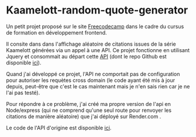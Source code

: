 <!--
# Kaamelott-random-quote-generator

This little project is part of the [Freecodecamp](https://www.freecodecamp.org/learn/front-end-development-libraries/) front-end development curriculum.
It consists in a Jquery app that retrieves random quotes from [this node/expres API](https://github.com/SebNoret/simple-node-api-for-random-quote) inspired by [another one](https://kaamelott.chaudie.re/) (Github repo of the API [here](https://github.com/sin0light/api-kaamelott/)).

The selected quotes can be shared on Twitter with a button.
-->

# Kaamelott-random-quote-generator

Un petit projet proposé sur le site [Freecodecamp](https://www.freecodecamp.org/learn/front-end-development-libraries/) dans le cadre du cursus de formation en développement frontend.

Il consite dans dans l'affichage aléatoire de citations issues de la série Kaamelott générées via un appel à une API.
Ce projet fonctionne en utilisant Jquery et consommait au départ cette [API](https://kaamelott.chaudie.re/)
(dont le repo Github est disponible [ici](https://github.com/sin0light/api-kaamelott/)).

Quand j'ai développé ce projet, l'API ne comportait pas de configuration pour autoriser les requètes cross domain (le code ayant été mis à jour depuis, peut-être que c'est le cas maintenant mais je n'en sais rien car je ne l'ai pas testé).

Pour répondre à ce problème, j'ai créé ma propre version de l'api en Node/express (qui ne comprend qu'une seul route pour renvoyer les citations de manière aléatoire) que j'ai déployé sur Render.com .

Le code de l'API d'origine est disponible [ici](https://github.com/sin0light/api-kaamelott/).
